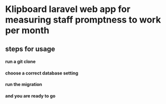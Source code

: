 # Klipboard laravel web app for measuring staff promptness to work per month



## steps for usage

#### run a git clone
#### choose a correct database setting 
#### run the migration
#### and you are ready to go
